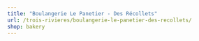 ```yaml
---
title: "Boulangerie Le Panetier - Des Récollets"
url: /trois-rivieres/boulangerie-le-panetier-des-recollets/
shop: bakery
---
```

